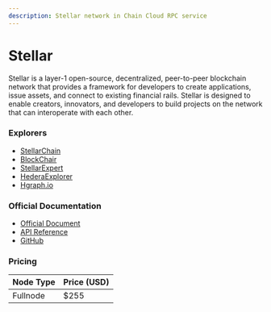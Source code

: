 ```yaml
---
description: Stellar network in Chain Cloud RPC service
---
```


# Stellar

Stellar is a layer-1 open-source, decentralized, peer-to-peer blockchain network that provides a framework for developers to create applications, issue assets, and connect to existing financial rails. Stellar is designed to enable creators, innovators, and developers to build projects on the network that can interoperate with each other.

### Explorers[​](https://docs.chain.com/docs/cloud/supported-chains/stellar/#explorers) <a href="#explorers" id="explorers"></a>

* [StellarChain](https://stellarchain.io)
* [BlockChair](https://blockchair.com/stellar)
* [StellarExpert](https://stellar.expert/explorer/public)
* [HederaExplorer](https://hederaexplorer.io)
* [Hgraph.io](https://hgraph.io)

### Official Documentation[​](https://docs.chain.com/docs/cloud/supported-chains/stellar/#official-documentation) <a href="#official-documentation" id="official-documentation"></a>

* [Official Document](https://developers.stellar.org/docs)
* [API Reference](https://developers.stellar.org/api)
* [GitHub](https://github.com/stellar)

### Pricing[​](https://docs.chain.com/docs/cloud/supported-chains/stellar/#pricing) <a href="#pricing" id="pricing"></a>

| Node Type             | Price (USD)          |
| --------------------- | ---------------------|
| Fullnode              | $255                 |

